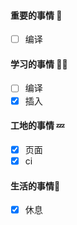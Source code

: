 

#### 重要的事情 🍎

- [ ] 编译

#### 学习的事情 🧑‍💻

- [ ] 编译
- [x] 插入

#### 工地的事情 💤

- [x] 页面
- [x] ci

#### 生活的事情🍒

- [x] 休息


